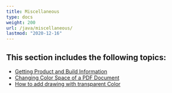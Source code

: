 ```yaml
---
title: Miscellaneous
type: docs
weight: 200
url: /java/miscellaneous/
lastmod: "2020-12-16"
---
```


## **This section includes the following topics**:

- [Getting Product and Build Information](/pdf/java/getting-product-and-build-information/)
- [Changing Color Space of a PDF Document](/pdf/java/changing-color-space-of-a-pdf-document/)
- [How to add drawing with transparent Color](/pdf/java/how-to-add-drawing-with-transparent-color/)
